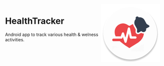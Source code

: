 <img align="right" src="/app/src/main/res/mipmap-xxxhdpi/ic_launcher_round.png">

# HealthTracker
Android app to track various health &amp; welness activities.

